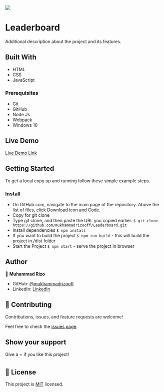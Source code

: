 ![](https://img.shields.io/badge/Microverse-blueviolet)

# Leaderboard

Additional description about the project and its features.


## Built With

- HTML
- CSS
- JavaScript

### Prerequisites

- Git
- GitHub
- Node Js
- Webpack
- Windows 10

## Live Demo

[Live Demo Link](https://mukhammadrizooff.github.io/Leaderboard/dist/)

## Getting Started

To get a local copy up and running follow these simple example steps.

### Install

- On GitHub.com, navigate to the main page of the repository. Above the list of files, click Download icon and Code.
- Copy for git clone
- Type git clone, and then paste the URL you copied earlier.
`$ git clone https://github.com/mukhammadrizooff/Leaderboard.git`
- Install dependencies `$ npm install`
- If you want to build the project `$ npm run build` - this will build the project in /dist folder
- Start the Project `$ npm start` - serve the project in browser

## Author

👤 **Muhammad Rizo**

- GitHub: [@mukhammadrizooff](https://github.com/mukhammadrizooff)
- LinkedIn: [LinkedIn](https://www.linkedin.com/in/mukhammadrizooff/)

## 🤝 Contributing

Contributions, issues, and feature requests are welcome!

Feel free to check the [issues page](https://github.com/mukhammadrizooff/Leaderboard/issues).

## Show your support

Give a ⭐️ if you like this project!

## 📝 License

This project is [MIT](LICENCE.md) licensed.
